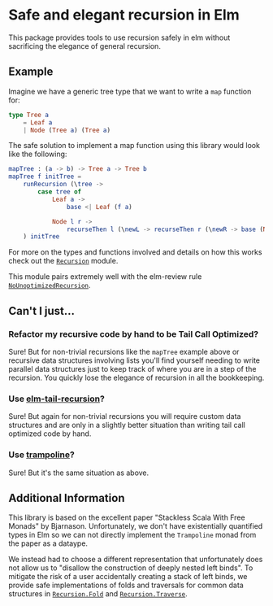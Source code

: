 # Safe and elegant recursion in Elm

This package provides tools to use recursion safely in elm without sacrificing the elegance of general recursion. 

## Example

Imagine we have a generic tree type that we want to write a `map` function for: 

```elm
type Tree a
    = Leaf a
    | Node (Tree a) (Tree a)
```

The safe solution to implement a map function using this library would look like the following:

```elm
mapTree : (a -> b) -> Tree a -> Tree b
mapTree f initTree = 
    runRecursion (\tree -> 
        case tree of
            Leaf a -> 
                base <| Leaf (f a)

            Node l r -> 
                recurseThen l (\newL -> recurseThen r (\newR -> base (Node newL newR)))
    ) initTree
```

For more on the types and functions involved and details on how this works check out the [`Recursion`](https://package.elm-lang.org/packages/micahhahn/elm-safe-recursion/1.0.1/Recursion/) module.

This module pairs extremely well with the elm-review rule [`NoUnoptimizedRecursion`](https://package.elm-lang.org/packages/jfmengels/elm-review-performance/latest/NoUnoptimizedRecursion).

## Can't I just...

### Refactor my recursive code by hand to be Tail Call Optimized? 

Sure! But for non-trivial recursions like the `mapTree` example above or recursive data structures involving lists you'll find yourself needing to write parallel data structures just to keep track of where you are in a step of the recursion.  You quickly lose the elegance of recursion in all the bookkeeping. 

### Use [elm-tail-recursion](https://package.elm-lang.org/packages/joneshf/elm-tail-recursion/latest/TailRecursion)?

Sure! But again for non-trivial recursions you will require custom data structures and are only in a slightly better situation than writing tail call optimized code by hand.

### Use [trampoline](https://package.elm-lang.org/packages/elm-lang/trampoline/latest/Trampoline)?

Sure! But it's the same situation as above.

## Additional Information 

This library is based on the excellent paper "Stackless Scala With Free Monads" by Bjarnason. Unfortunately, we don't have existentially quantified types in Elm so we can not directly implement the `Trampoline` monad from the paper as a dataype. 

We instead had to choose a different representation that unfortunately does not allow us to "disallow the construction of deeply nested left binds". To mitigate the risk of a user accidentally creating a stack of left binds, we provide safe implementations of folds and traversals for common data structures in [`Recursion.Fold`](https://package.elm-lang.org/packages/micahhahn/elm-safe-recursion/1.0.1/Recursion-Fold/) and [`Recursion.Traverse`](https://package.elm-lang.org/packages/micahhahn/elm-safe-recursion/1.0.1/Recursion-Traverse/).